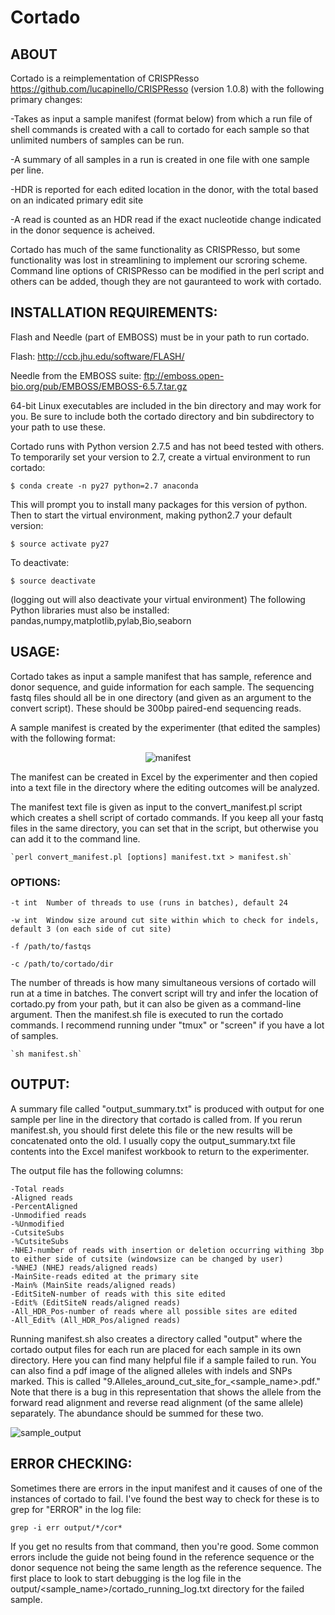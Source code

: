 # **Cortado**
## ABOUT
Cortado is a reimplementation of CRISPResso https://github.com/lucapinello/CRISPResso (version 1.0.8) with the following primary changes:

-Takes as input a sample manifest (format below) from which a run file of shell commands is created with a call to cortado for each sample so that unlimited numbers of samples can be run.

-A summary of all samples in a run is created in one file with one sample per line.

-HDR is reported for each edited location in the donor, with the total based on an indicated primary edit site

-A read is counted as an HDR read if the exact nucleotide change indicated in the donor sequence is acheived.

Cortado has much of the same functionality as CRISPResso, but some functionality was lost in streamlining to implement our scroring scheme.  Command line options of CRISPResso can be modified in the perl script and others can be added, though they are not gauranteed to work with cortado.


## INSTALLATION REQUIREMENTS: 
Flash and Needle (part of EMBOSS) must be in your path to run cortado.

Flash: http://ccb.jhu.edu/software/FLASH/

Needle from the EMBOSS suite: ftp://emboss.open-bio.org/pub/EMBOSS/EMBOSS-6.5.7.tar.gz

64-bit Linux executables are included in the bin directory and may work for you. Be sure to include both 
the cortado directory and bin subdirectory to your path to use these.

Cortado runs with Python version 2.7.5 and has not beed tested with others. To temporarily set your version to 2.7, create a virtual environment to run cortado:

	$ conda create -n py27 python=2.7 anaconda

This will prompt you to install many packages for this version of python. Then to start the virtual environment, making python2.7 your default version:

	$ source activate py27

To deactivate:

	$ source deactivate

(logging out will also deactivate your virtual environment)
The following Python libraries must also be installed: pandas,numpy,matplotlib,pylab,Bio,seaborn

## USAGE: 
Cortado takes as input a sample manifest that has sample, reference and donor sequence, and guide information for each sample. The sequencing fastq files should all be in one directory (and given as an argument to the convert script). These should be 300bp paired-end sequencing reads.

A sample manifest is created by the experimenter (that edited the samples) with the following format:

<CENTER>

![manifest](https://github.com/staciawyman/cortado/blob/master/cortado_manifest_dirs.png)

</CENTER>

The manifest can be created in Excel by the experimenter and then copied into a text file in the directory where the editing outcomes will be analyzed. 

The manifest text file is given as input to the convert_manifest.pl script which creates a shell script of cortado commands. If you keep all your fastq files in the same directory, you can set that in the script, but otherwise you can add it to the command line.

	`perl convert_manifest.pl [options] manifest.txt > manifest.sh`

###	OPTIONS:

	-t int	Number of threads to use (runs in batches), default 24

	-w int	Window size around cut site within which to check for indels, default 3 (on each side of cut site)

	-f /path/to/fastqs

	-c /path/to/cortado/dir


The number of threads is how many simultaneous versions of cortado will run at a time in batches. 
The convert script will try and infer the location of cortado.py from your path, but it can also be given as a command-line argument. 
Then the manifest.sh file is executed to run the cortado commands. I recommend running under "tmux" or "screen"  if you have a lot of samples.

	`sh manifest.sh`



## OUTPUT: 
A summary file called "output_summary.txt" is produced with output for one sample per line in the directory that cortado is called from. If you rerun manifest.sh, you should first delete this file or the new results will be concatenated onto the old. I usually copy the output_summary.txt file contents into the Excel manifest workbook to return to the experimenter. 

The output file has the following columns:

	-Total reads
	-Aligned reads
	-PercentAligned	
	-Unmodified reads	
	-%Unmodified	
	-CutsiteSubs	
	-%CutsiteSubs	
	-NHEJ-number of reads with insertion or deletion occurring withing 3bp to either side of cutsite (windowsize can be changed by user)	
	-%NHEJ (NHEJ reads/aligned reads)
	-MainSite-reads edited at the primary site	
	-Main% (MainSite reads/aligned reads)	
	-EditSiteN-number of reads with this site edited	
	-Edit% (EditSiteN reads/aligned reads)	
	-All_HDR_Pos-number of reads where all possible sites are edited	
	-All_Edit% (All_HDR_Pos/aligned reads)

Running manifest.sh also creates a directory called "output" where the cortado output files for each run are placed for each sample in its own directory. Here you can find many helpful file if a sample failed to run. You can also find a pdf image of the aligned alleles with indels and SNPs marked. This is called "9.Alleles_around_cut_site_for_<sample_name>.pdf." Note that there is a bug in this representation that shows the allele from the forward read alignment and reverse read alignment (of the same allele) separately. The abundance should be summed for these two.

![sample_output](https://github.com/staciawyman/cortado/blob/master/sample_output.png)

## ERROR CHECKING:
Sometimes there are errors in the input manifest and it causes of one of the instances of cortado to fail. I've found the best way to check for these is to grep for "ERROR" in the log file:

`grep -i err output/*/cor*`

If you get no results from that command, then you're good. Some common errors include the guide not being found in the reference sequence or the donor sequence not being the same length as the reference sequence. The first place to look to start debugging is the log file in the output/<sample_name>/cortado_running_log.txt directory for the failed sample.


